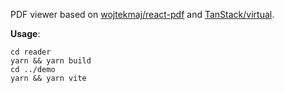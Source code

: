 PDF viewer based on [wojtekmaj/react-pdf](https://github.com/wojtekmaj/react-pdf/) and [TanStack/virtual](https://github.com/TanStack/virtual/).

**Usage**:

```shell
cd reader
yarn && yarn build
cd ../demo
yarn && yarn vite
```


